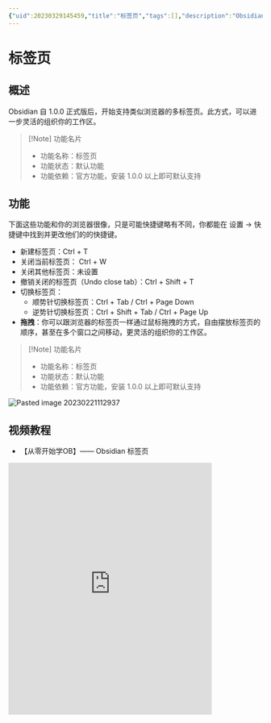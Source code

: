 ```yaml
---
{"uid":20230329145459,"title":"标签页","tags":[],"description":"Obsidian 标签页","author":"OS","type":"other","draft":false,"editable":false,"modified":20230621183347,"dg-publish":true,"permalink":"/lake-of-knowledge/10-obsidian/obsidian//","dgPassFrontmatter":true}
---
```



# 标签页

## 概述

Obsidian 自 1.0.0 正式版后，开始支持类似浏览器的多标签页。此方式，可以进一步灵活的组织你的工作区。

> [!Note] 功能名片
> - 功能名称：标签页
> - 功能状态：默认功能
> - 功能依赖：官方功能，安装 1.0.0 以上即可默认支持

## 功能

下面这些功能和你的浏览器很像，只是可能快捷键略有不同，你都能在 设置 -> 快捷键中找到并更改他们的的快捷键。

- 新建标签页：Ctrl + T
- 关闭当前标签页： Ctrl + W
- 关闭其他标签页：未设置
- 撤销关闭的标签页（Undo close tab）：Ctrl + Shift + T
- 切换标签页：
	- 顺势针切换标签页：Ctrl + Tab / Ctrl + Page Down
	- 逆势针切换标签页：Ctrl + Shift + Tab / Ctrl + Page Up
- **拖拽**：你可以跟浏览器的标签页一样通过鼠标拖拽的方式，自由摆放标签页的顺序，甚至在多个窗口之间移动，更灵活的组织你的工作区。

> [!Note] 功能名片
>- 功能名称：标签页
>- 功能状态：默认功能
>- 功能依赖：官方功能，安装 1.0.0 以上即可默认支持

![Pasted image 20230221112937](https://cdn.pkmer.cn/images/f6d0437ab4f03c773df5f534cfb153b5_MD5.png!pkmer)

## 视频教程

- 【从零开始学OB】—— Obsidian 标签页

<iframe src="https://player.bilibili.com/player.html?aid=322239242&bvid=BV1Aw41167N3&cid=1301439605&p=1&autoplay=false" scrolling="no" border="0" frameborder="no" framespacing="0" allowfullscreen="true" width="80%" height="500"> </iframe>